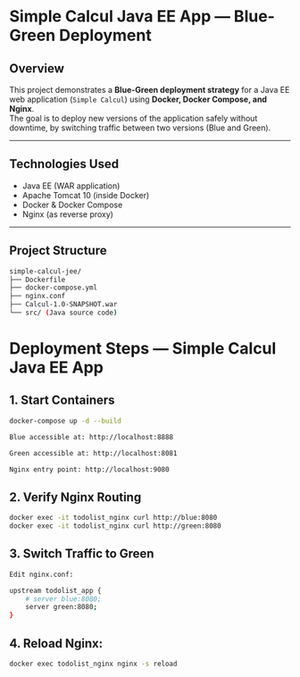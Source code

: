 # Simple Calcul Java EE App — Blue-Green Deployment

## Overview

This project demonstrates a **Blue-Green deployment strategy** for a Java EE web application (`Simple Calcul`) using **Docker, Docker Compose, and Nginx**.  
The goal is to deploy new versions of the application safely without downtime, by switching traffic between two versions (Blue and Green).

---

## Technologies Used

- Java EE (WAR application)
- Apache Tomcat 10 (inside Docker)
- Docker & Docker Compose
- Nginx (as reverse proxy)

---

## Project Structure
```bash
simple-calcul-jee/
├── Dockerfile
├── docker-compose.yml
├── nginx.conf
├── Calcul-1.0-SNAPSHOT.war
└── src/ (Java source code)
````
# Deployment Steps — Simple Calcul Java EE App

## 1. Start Containers

```bash
docker-compose up -d --build

Blue accessible at: http://localhost:8888

Green accessible at: http://localhost:8081

Nginx entry point: http://localhost:9080
````
## 2. Verify Nginx Routing 
```bash
docker exec -it todolist_nginx curl http://blue:8080
docker exec -it todolist_nginx curl http://green:8080
````
## 3. Switch Traffic to Green
```bash
Edit nginx.conf:

upstream todolist_app {
    # server blue:8080;
    server green:8080;
}
````
## 4. Reload Nginx:
```bash
docker exec todolist_nginx nginx -s reload
